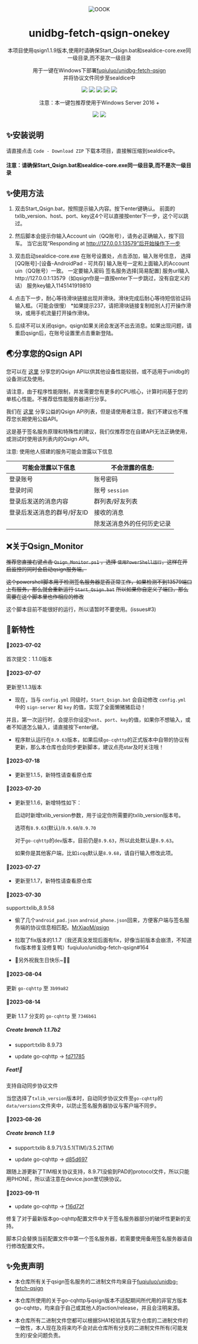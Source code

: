 <div align="center">
    <img alt="OOOK" src="https://olivos.onekey.ren/img/logo.png"/>

# unidbg-fetch-qsign-onekey


本项目使用qsign1.1.9版本,使用时请确保Start_Qsign.bat和sealdice-core.exe同一级目录,而不是次一级目录


用于一键在Windows下部署[fuqiuluo/unidbg-fetch-qsign](https://github.com/fuqiuluo/unidbg-fetch-qsign)<br>并将协议文件同步至sealdice中

<img src="https://img.shields.io/github/issues/rhwong/unidbg-fetch-qsign-onekey"> <img src="https://img.shields.io/github/forks/rhwong/unidbg-fetch-qsign-onekey"> 
<img src="https://img.shields.io/github/stars/rhwong/unidbg-fetch-qsign-onekey"> <img src="https://img.shields.io/badge/Version-1.1.9fix1-blue">
<img src="https://img.shields.io/github/downloads/rhwong/unidbg-fetch-qsign-onekey/total">


注意：本一键包推荐使用于Windows Server 2016 +


<img src="https://img.shields.io/badge/Windows-x64-red?style=flat-square&logo=Windows"> <img src="https://img.shields.io/badge/Windows-x86-red?style=flat-square&logo=Windows"> 

</div>
<!-- projectInfo end -->

## ✨安装说明

请直接点击 `Code - Download ZIP` 下载本项目，直接解压缩到sealdice中。

#### 注意：请确保Start_Qsign.bat和sealdice-core.exe同一级目录,而不是次一级目录

## ✨使用方法

1. 双击Start_Qsign.bat，按照提示输入内容。按下enter键确认。
前面的txlib_version、host、port、key这4个可以直接按enter下一步，这个可以跳过。

2. 然后脚本会提示你输入Account uin（QQ账号），请务必正确输入，按下回车。
当它出现“Responding at http://127.0.0.1:13579”后开始操作下一步

3. 双击启动sealdice-core.exe
在账号设置处，点击添加，输入账号信息，
选择 [QQ账号]-[设备-AndroidPad - 可共存]
输入账号一定和上面输入的Account uin（QQ账号）一致。
一定要输入密码
签名服务选择[简易配置]
服务url输入http://127.0.0.1:13579（如qsign你是一直按enter下一步跳过，没有自定义的话）
服务key输入1145141919810

4. 点击下一步，耐心等待滑块链接出现并滑块。滑块完成后耐心等待短信验证码输入框。（可能会很慢）
*如果提示237，请把滑块链接复制给别人打开操作滑块，或用手机流量打开操作滑块。

5. 后续不可以关闭qsign，qsign如果关闭会发送不出去消息。如果出现问题，请重启qsign后，在账号设置里点击重新登陆。

## 🌏分享您的Qsign API

您可以在 [这里](https://github.com/rhwong/unidbg-fetch-qsign-onekey/issues/8) 分享您的Qsign API以供其他设备性能较弱，或不适用于unidbg的设备测试及使用。

请注意，由于程序性能限制，并发需要您有更多的CPU核心，计算时间基于您的单核心性能。不推荐低性能服务器进行分享。

我们在 [这里](https://qsign.dev) 分享公益的Qsign API列表，但是请使用者注意，我们不建议也不推荐您长期使用公益API。

这是基于签名服务原理和特殊性的建议，我们仅推荐您在自建API无法正确使用，或测试时使用该列表内的Qsign API。

注意: 使用他人搭建的服务可能会泄露以下信息

| 可能会泄露以下信息          | 不会泄露的信息: |
| --------------------------- | --------------- |
| 登录账号                    | 账号密码        |
| 登录时间                    | 账号 `session`  |
| 登录后发送的消息内容        | 群列表/好友列表 |
| 登录后发送消息的群号/好友ID | 接收的消息      |
|  | 除发送消息外的任何历史记录      |

## ❌关于Qsign_Monitor

~~推荐您直接右键点击 `Qsign_Monitor.ps1` ，选择 `使用PowerShell运行`，这样在开启监控的同时会启动qsign服务端。~~

~~这个powershell脚本用于检测签名服务器是否正常工作，如果检测不到13579端口上有服务，那么就会重新运行 `Start_Qsign.bat`~~
~~所以如果你自定义了端口，那么需要在这个脚本里也作相应的修改~~

这个脚本目前不能很好的运行，所以请暂时不要使用。(issues#3)


## 📢新特性

#### 📅2023-07-02

首次提交：1.1.0版本

#### 📅2023-07-07 

更新至1.1.3版本

- 现在，当与 `config.yml` 同级时，`Start_Qsign.bat` 会自动修改 `config.yml` 中的 `sign-server` 和 `key` 的值，实现了全面懒猪猪启动！

并且，第一次运行时，会提示你设定`host`、`port`、`key`的值，如果你不想输入，或者不知道怎么输入，请直接按下enter键。

- 程序默认运行在`8.9.63`版本，如果后续`go-cqhttp`的正式版本中自带的协议有更新，那么本仓库也会同步更新脚本，建议点亮star及时关注哦！

#### 📅2023-07-18 

- 更新至1.1.5，新特性请查看原仓库

#### 📅2023-07-20

- 更新至1.1.6，新增特性如下：

  启动时新增txlib_version参数，用于设定你所需要的txlib_version版本号。

  选项有`8.9.63`(默认)/`8.9.68`/`8.9.70`

  对于`go-cqhttp`的`dev`版本，目前仍是`8.9.63`，所以此处默认是`8.9.63`。

  如果你是其他客户端，比如`icqq`默认是`8.9.68`，请自行输入修改此项。

#### 📅2023-07-27

- 更新至1.1.7，新特性请查看原仓库

#### 📅2023-07-30

support:txlib_8.9.58

- 偷了几个`android_pad.json` `android_phone.json`回来，方便客户端与签名服务端的协议信息相匹配。[MrXiaoM/qsign](https://github.com/MrXiaoM/qsign)

- 拉取了fix版本的1.1.7（我还真没发现后面有fix，好像当前版本会崩溃，不知道fix版本修复没修复鸭）fuqiuluo/unidbg-fetch-qsign#164

- 🎉另外祝我生日快乐~🥰🎂

#### 📅2023-08-04

更新 `go-cqhttp` 至 `3b99a82`

#### 📅2023-08-14

更新 1.1.7 分支的 `go-cqhttp` 至 `7346b61`

##### Create branch 1.1.7b2 

- support:txlib 8.9.73

- update go-cqhttp -> [fd71785](https://github.com/1umine/go-cqhttp/actions/runs/5841440190)

##### Feat!🎉

支持自动同步协议文件

当您选择了`txlib_version`版本时，自动同步协议文件至`go-cqhttp`的`data/versions`文件夹中，以防止签名服务器协议与客户端不同步。

#### 📅2023-08-26

##### Create branch 1.1.9 

- support:txlib 8.9.71/3.5.1(TIM)/3.5.2(TIM)

- update go-cqhttp -> [d85d697](https://github.com/Mrs4s/go-cqhttp/actions/runs/5947215015)

跟随上游更新了TIM相关协议支持，8.9.71没偷到PAD的protocol文件，所以只能用PHONE，所以请注意在device.json里切换协议。

#### 📅2023-09-11

- update go-cqhttp -> [f16d72f](https://github.com/Mrs4s/go-cqhttp/actions/runs/6036458147)

修复了对于最新版本go-cqhttp配置文件中关于签名服务器部分的破坏性更新的支持。

脚本只会替换当前配置文件中第一个签名服务器，若需要使用备用签名服务器请自行修改配置文件。

## ✨免责声明

- 本仓库所有关于qsign签名服务的二进制文件均来自于[fuqiuluo/unidbg-fetch-qsign](https://github.com/fuqiuluo/unidbg-fetch-qsign)

- 本仓库所使用的关于go-cqhttp与qsign版本不适配期间所代用的非官方版本go-cqhttp，均来自于自己或其他人的action/release，并且会注明来源。

- 本仓库所有二进制文件您都可以根据SHA1校验其与官方仓库的二进制文件的一致性，本人现在及将来均不会对此仓库所有分支的二进制文件所有(可能发生的)安全问题负责。

